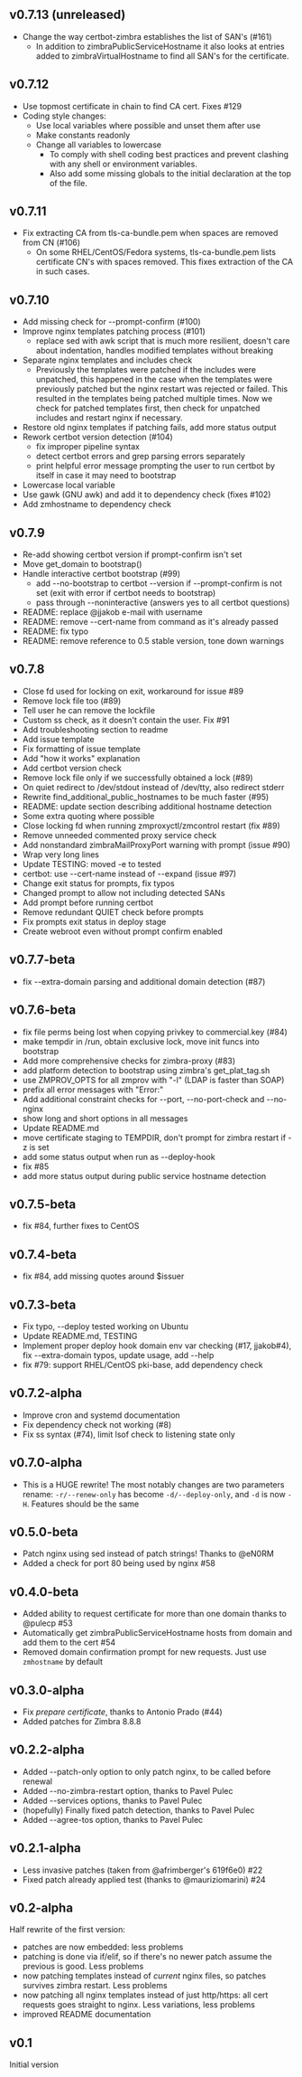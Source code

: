 ## v0.7.13 (unreleased)

* Change the way certbot-zimbra establishes the list of SAN's (#161)
    - In addition to zimbraPublicServiceHostname it also looks at entries
      added to zimbraVirtualHostname to find all SAN's for the certificate.

## v0.7.12

* Use topmost certificate in chain to find CA cert. Fixes #129
* Coding style changes:
    * Use local variables where possible and unset them after use
    * Make constants readonly
    * Change all variables to lowercase
        - To comply with shell coding best practices and prevent clashing with any
          shell or environment variables.
        - Also add some missing globals to the initial declaration at the top of the file.

## v0.7.11

* Fix extracting CA from tls-ca-bundle.pem when spaces are removed from CN (#106)
    - On some RHEL/CentOS/Fedora systems, tls-ca-bundle.pem lists certificate CN's
      with spaces removed. This fixes extraction of the CA in such cases.

## v0.7.10

* Add missing check for --prompt-confirm (#100)
* Improve nginx templates patching process (#101)
    - replace sed with awk script that is much more resilient,
      doesn't care about indentation, handles modified templates
      without breaking
* Separate nginx templates and includes check
    - Previously the templates were patched if the includes were unpatched,
      this happened in the case when the templates were previously patched but
      the nginx restart was rejected or failed. This resulted in the templates
      being patched multiple times.
      Now we check for patched templates first, then check for unpatched includes
      and restart nginx if necessary.
* Restore old nginx templates if patching fails, add more status output
* Rework certbot version detection (#104)
    - fix improper pipeline syntax
    - detect certbot errors and grep parsing errors separately
    - print helpful error message prompting the user to run certbot by itself
      in case it may need to bootstrap
* Lowercase local variable
* Use gawk (GNU awk) and add it to dependency check (fixes #102)
* Add zmhostname to dependency check

## v0.7.9

* Re-add showing certbot version if prompt-confirm isn't set
* Move get_domain to bootstrap()
* Handle interactive certbot bootstrap (#99)
  - add --no-bootstrap to certbot --version if --prompt-confirm is not set
      (exit with error if certbot needs to bootstrap)
  - pass through --noninteractive (answers yes to all certbot questions)
* README: replace @jjakob e-mail with username
* README: remove --cert-name from command as it's already passed
* README: fix typo
* README: remove reference to 0.5 stable version, tone down warnings

## v0.7.8

* Close fd used for locking on exit, workaround for issue #89
* Remove lock file too (#89)
* Tell user he can remove the lockfile
* Custom ss check, as it doesn't contain the user. Fix #91
* Add troubleshooting section to readme
* Add issue template
* Fix formatting of issue template
* Add "how it works" explanation
* Add certbot version check
* Remove lock file only if we successfully obtained a lock (#89)
* On quiet redirect to /dev/stdout instead of /dev/tty, also redirect stderr
* Rewrite find_additional_public_hostnames to be much faster (#95)
* README: update section describing additional hostname detection
* Some extra quoting where possible
* Close locking fd when running zmproxyctl/zmcontrol restart (fix #89)
* Remove unneeded commented proxy service check
* Add nonstandard zimbraMailProxyPort warning with prompt (issue #90)
* Wrap very long lines
* Update TESTING: moved -e to tested
* certbot: use --cert-name instead of --expand (issue #97)
* Change exit status for prompts, fix typos
* Changed prompt to allow not including detected SANs
* Add prompt before running certbot
* Remove redundant QUIET check before prompts
* Fix prompts exit status in deploy stage
* Create webroot even without prompt confirm enabled

## v0.7.7-beta

* fix --extra-domain parsing and additional domain detection (#87)

## v0.7.6-beta

* fix file perms being lost when copying privkey to commercial.key (#84)
* make tempdir in /run, obtain exclusive lock, move init funcs into bootstrap
* Add more comprehensive checks for zimbra-proxy (#83)
* add platform detection to bootstrap using zimbra's get_plat_tag.sh
* use ZMPROV_OPTS for all zmprov with "-l" (LDAP is faster than SOAP)
* prefix all error messages with "Error:"
* Add additional constraint checks for --port, --no-port-check and --no-nginx
* show long and short options in all messages
* Update README.md
* move certificate staging to TEMPDIR, don't prompt for zimbra restart if -z is set
* add some status output when run as --deploy-hook
* fix #85
* add more status output during public service hostname detection

## v0.7.5-beta

* fix #84, further fixes to CentOS

## v0.7.4-beta

* fix #84, add missing quotes around $issuer

## v0.7.3-beta

* Fix typo, --deploy tested working on Ubuntu
* Update README.md, TESTING
* Implement proper deploy hook domain env var checking (#17, jjakob#4), fix --extra-domain typos, update usage, add --help
* fix #79: support RHEL/CentOS pki-base, add dependency check

## v0.7.2-alpha

* Improve cron and systemd documentation
* Fix dependency check not working (#8)
* Fix ss syntax (#74), limit lsof check to listening state only

## v0.7.0-alpha

* This is a HUGE rewrite! The most notably changes are two parameters rename: `-r/--renew-only` has become `-d/--deploy-only`, 
and `-d` is now `-H`. Features should be the same

## v0.5.0-beta

* Patch nginx using sed instead of patch strings! Thanks to @eN0RM
* Added a check for port 80 being used by nginx #58

## v0.4.0-beta

* Added ability to request certificate for more than one domain thanks to @pulecp #53 
* Automatically get zimbraPublicServiceHostname hosts from domain and add them to the cert #54
* Removed domain confirmation prompt for new requests. Just use `zmhostname` by default

## v0.3.0-alpha

* Fix *prepare certificate*, thanks to Antonio Prado (#44)
* Added patches for Zimbra 8.8.8

## v0.2.2-alpha

* Added --patch-only option to only patch nginx, to be called before renewal
* Added --no-zimbra-restart option, thanks to Pavel Pulec
* Added --services options, thanks to Pavel Pulec
* (hopefully) Finally fixed patch detection, thanks to Pavel Pulec
* Added --agree-tos option, thanks to Pavel Pulec

## v0.2.1-alpha

* Less invasive patches (taken from @afrimberger's 619f6e0) #22
* Fixed patch already applied test (thanks to @mauriziomarini) #24 

## v0.2-alpha

Half rewrite of the first version:
* patches are now embedded: less problems
* patching is done via if/elif, so if there's no newer patch assume the previous is good. Less problems
* now patching templates instead of *current* nginx files, so patches survives zimbra restart. Less problems
* now patching all nginx templates instead of just http/https: all cert requests goes straight to nginx. Less variations, less problems
* improved README documentation

## v0.1

Initial version
